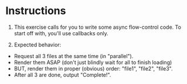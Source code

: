# Instructions

1. This exercise calls for you to write some async flow-control code. To start off with, you'll use callbacks only.

2. Expected behavior:

- Request all 3 files at the same time (in "parallel").
- Render them ASAP (don't just blindly wait for all to finish loading)
- BUT, render them in proper (obvious) order: "file1", "file2", "file3".
- After all 3 are done, output "Complete!".
